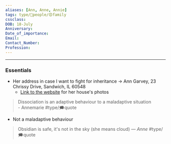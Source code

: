 ```yaml
---
aliases: [Ann, Anne, Annie]
tags: type/👤people/😍family
cssclass:
DOB: 18-July
Anniversary:
Date_of_importance:
Email:
Contact_Number:
Profession:
---
```

---
### Essentials
- Her address in case I want to fight for inheritance → Ann Garvey, 23 Chrissy Drive, Sandwich, IL 60548
	- [Link to the website](https://www.zillow.com/homedetails/23-Chrissy-Dr-Sandwich-IL-60548/2123249177_zpid/) for her house's photos

> Dissociation is an adaptive behaviour to a maladaptive situation  
> \- Annemarie
> #type/🗯quote 

- Not a maladaptive behaviour

> Obsidian is safe, it's not in the sky (she means cloud)
> <cite> — Anne </cite>
> #type/🗯quote 


